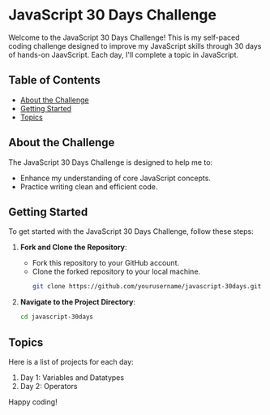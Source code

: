 # JavaScript 30 Days Challenge

Welcome to the JavaScript 30 Days Challenge! This is my self-paced coding challenge designed to improve my JavaScript skills through 30 days of hands-on JaavScript. Each day, I'll complete a topic in JavaScript.

## Table of Contents

- [About the Challenge](#about-the-challenge)
- [Getting Started](#getting-started)
- [Topics](#topics)


## About the Challenge

The JavaScript 30 Days Challenge is designed to help me to:
- Enhance my understanding of core JavaScript concepts.
- Practice writing clean and efficient code.

## Getting Started

To get started with the JavaScript 30 Days Challenge, follow these steps:

1. **Fork and Clone the Repository**:
   - Fork this repository to your GitHub account.
   - Clone the forked repository to your local machine.
     ```bash
     git clone https://github.com/yourusername/javascript-30days.git
     ```

2. **Navigate to the Project Directory**:
   ```bash
   cd javascript-30days


## Topics

Here is a list of projects for each day:

1. Day 1: Variables and Datatypes
2. Day 2: Operators



Happy coding!
